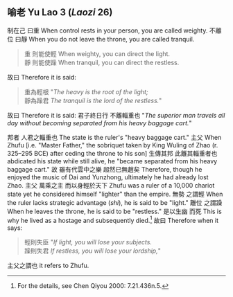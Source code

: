 ## 喻老 Yu Lao 3 (_Laozi_ 26)

制在己
曰重
When control rests in your person,
you are called weighty.
不離位
曰靜
When you do not leave the throne,
you are called tranquil.

> 重
則能使輕
When weighty,
you can direct the light.  
靜
則能使躁
When tranquil,
you can direct the restless.

故曰
Therefore it is said:

> 重為輕根
"*The heavy is the root of the light;*  
靜為躁君
*The tranquil is the lord of the restless.*"

故曰
Therefore it is said:
君子終日行
不離輜重也
"*The superior man travels all day
without becoming separated from his heavy baggage cart.*"

邦者
人君之輜重也
The state
is the ruler's "heavy baggage cart."
主父
When Zhufu [i.e. "Master Father,"
the sobriquet taken by King Wuling of Zhao (r. 325–295 BCE)
after ceding the throne to his son]
生傳其邦
此離其輜重者也
abdicated his state while still alive,
he "became separated from his heavy baggage cart."
故
雖有代雲中之樂
超然已無趙矣
Therefore,
though he enjoyed the music of Dai and Yunzhong,
ultimately he had already lost Zhao.
主父
萬乘之主
而以身輕於天下
Zhufu
was a ruler of a 10,000 chariot state
yet he considered himself "lighter" than the empire.
無勢
之謂輕
When the ruler lacks strategic advantage (*shi*),
he is said to be "light."
離位
之謂躁
When he leaves the throne,
he is said to be "restless."
是以生幽
而死
This is why he lived as a hostage
and subsequently died.[^yu-lao-16]
故曰
Therefore when it says:

[^yu-lao-16]: For the details, see Chen Qiyou 2000: 7.21.436n.5.

> 輕則失臣
"*If light, you will lose your subjects.*  
躁則失君
*If restless, you will lose your lordship,*"

主父之謂也
it refers to Zhufu.
